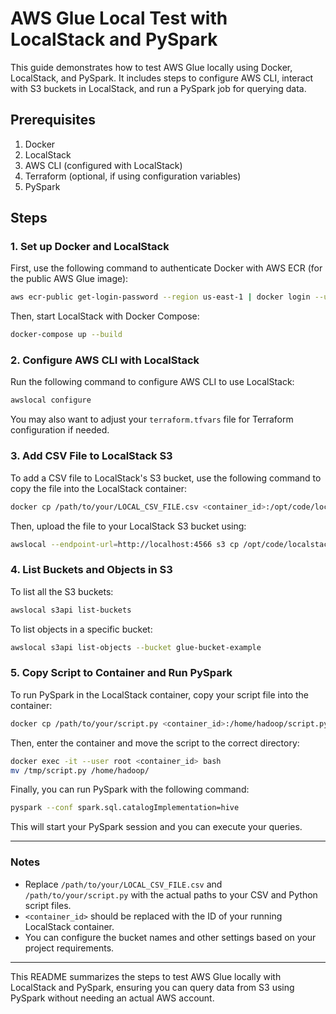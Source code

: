 # AWS Glue Local Test with LocalStack and PySpark

This guide demonstrates how to test AWS Glue locally using Docker, LocalStack, and PySpark. It includes steps to configure AWS CLI, interact with S3 buckets in LocalStack, and run a PySpark job for querying data.

## Prerequisites

1. Docker
2. LocalStack
3. AWS CLI (configured with LocalStack)
4. Terraform (optional, if using configuration variables)
5. PySpark

## Steps

### 1. Set up Docker and LocalStack

First, use the following command to authenticate Docker with AWS ECR (for the public AWS Glue image):

```bash
aws ecr-public get-login-password --region us-east-1 | docker login --username AWS --password-stdin public.ecr.aws
```

Then, start LocalStack with Docker Compose:

```bash
docker-compose up --build
```

### 2. Configure AWS CLI with LocalStack

Run the following command to configure AWS CLI to use LocalStack:

```bash
awslocal configure
```

You may also want to adjust your `terraform.tfvars` file for Terraform configuration if needed.

### 3. Add CSV File to LocalStack S3

To add a CSV file to LocalStack's S3 bucket, use the following command to copy the file into the LocalStack container:

```bash
docker cp /path/to/your/LOCAL_CSV_FILE.csv <container_id>:/opt/code/localstack/LOCAL_CSV_FILE.csv
```

Then, upload the file to your LocalStack S3 bucket using:

```bash
awslocal --endpoint-url=http://localhost:4566 s3 cp /opt/code/localstack/LOCAL_CSV_FILE.csv s3://glue-bucket-example/LOCAL_CSV_FILE.csv
```

### 4. List Buckets and Objects in S3

To list all the S3 buckets:

```bash
awslocal s3api list-buckets
```

To list objects in a specific bucket:

```bash
awslocal s3api list-objects --bucket glue-bucket-example
```

### 5. Copy Script to Container and Run PySpark

To run PySpark in the LocalStack container, copy your script file into the container:

```bash
docker cp /path/to/your/script.py <container_id>:/home/hadoop/script.py
```

Then, enter the container and move the script to the correct directory:

```bash
docker exec -it --user root <container_id> bash
mv /tmp/script.py /home/hadoop/
```

Finally, you can run PySpark with the following command:

```bash
pyspark --conf spark.sql.catalogImplementation=hive
```

This will start your PySpark session and you can execute your queries.

---

### Notes

- Replace `/path/to/your/LOCAL_CSV_FILE.csv` and `/path/to/your/script.py` with the actual paths to your CSV and Python script files.
- `<container_id>` should be replaced with the ID of your running LocalStack container.
- You can configure the bucket names and other settings based on your project requirements.

---

This README summarizes the steps to test AWS Glue locally with LocalStack and PySpark, ensuring you can query data from S3 using PySpark without needing an actual AWS account.

